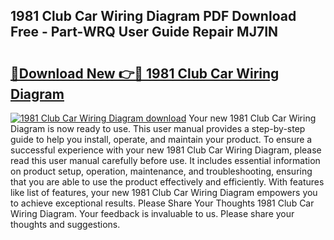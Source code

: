 ## 1981 Club Car Wiring Diagram PDF Download Free - Part-WRQ User Guide Repair MJ7IN

# <h2><a href="http://dfjdsb.blite.top/?on=1981+Club+Car+Wiring+Diagram">🔗Download New 👉🔴 1981 Club Car Wiring Diagram</a></h2>

[![1981 Club Car Wiring Diagram download](https://i.imgur.com/lujVjoI.png)](http://dfjdsb.blite.top/?on=1981+Club+Car+Wiring+Diagram)
Your new 1981 Club Car Wiring Diagram is now ready to use. This user manual provides a step-by-step guide to help you install, operate, and maintain your product. To ensure a successful experience with your new 1981 Club Car Wiring Diagram, please read this user manual carefully before use. It includes essential information on product setup, operation, maintenance, and troubleshooting, ensuring that you are able to use the product effectively and efficiently. With features like list of features, your new 1981 Club Car Wiring Diagram empowers you to achieve exceptional results. Please Share Your Thoughts 1981 Club Car Wiring Diagram. Your feedback is invaluable to us. Please share your thoughts and suggestions.
